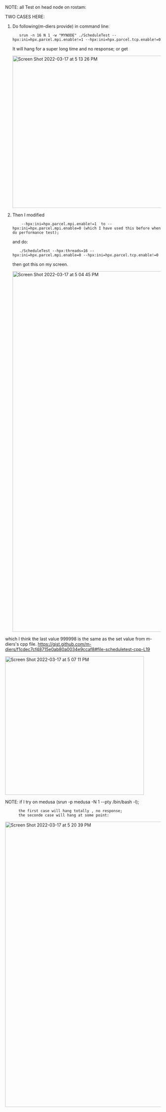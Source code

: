 NOTE: all Test on head node on rostam:

TWO CASES HERE:

1. Do following(m-diers provide) in command line:

          srun -n 16 N 1 -w "MYNODE" ./ScheduleTest --hpx:ini=hpx.parcel.mpi.enable!=1 --hpx:ini=hpx.parcel.tcp.enable!=0 

   It will hang for a super long time and no response;
   or get
   
   <img width="493" alt="Screen Shot 2022-03-17 at 5 13 26 PM" src="https://user-images.githubusercontent.com/49005493/158903093-76e392e5-1485-45a8-9426-a14fade0fe3e.png">

   
2. Then I modified 
    
           --hpx:ini=hpx.parcel.mpi.enable!=1  to --hpx:ini=hpx.parcel.mpi.enable=0 (which I have used this before when do performance test);
   and do:
   
          ./ScheduleTest --hpx:threads=16 --hpx:ini=hpx.parcel.mpi.enable=0 --hpx:ini=hpx.parcel.tcp.enable!=0
          
   then got this on my screen.
   
           
           
          
   <img width="1168" alt="Screen Shot 2022-03-17 at 5 04 45 PM" src="https://user-images.githubusercontent.com/49005493/158902217-9af32f27-d6f5-4cdd-afa7-aaf03ff830ed.png">

   
which I think the last value 999998 is the same as the set value from m-diers's cpp file.
https://gist.github.com/m-diers/f1cdec7cf48715e0ab80a0034e9ccaf8#file-scheduletest-cpp-L19

<img width="449" alt="Screen Shot 2022-03-17 at 5 07 11 PM" src="https://user-images.githubusercontent.com/49005493/158902391-3c94daba-c9d7-44eb-acf3-cb78f7f1e26b.png">


NOTE: if I try on medusa (srun -p medusa -N 1 --pty /bin/bash -l);

          the first case will hang totally , no response;
          the seconde case will hang at some point:
          
<img width="924" alt="Screen Shot 2022-03-17 at 5 20 39 PM" src="https://user-images.githubusercontent.com/49005493/158903863-b88b0317-35fa-4adc-a293-37431ce29b9a.png">
